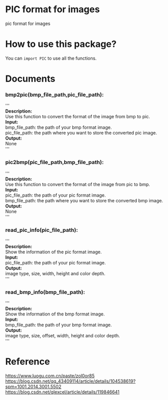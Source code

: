 # PIC format for images
pic format for images
# How to use this package?
You can `import PIC` to use all the functions.  
# Documents
### bmp2pic(bmp_file_path,pic_file_path):
'''  
__Description:__  
Use this function to convert the format of the image from bmp to pic.  
__Input:__  
bmp_file_path: the path of your bmp format image.  
pic_file_path: the path where you want to store the converted pic image.  
__Output:__   
None  
'''
### pic2bmp(pic_file_path,bmp_file_path):
'''  
__Description:__  
Use this function to convert the format of the image from pic to bmp.  
__Input:__  
pic_file_path: the path of your pic format image.  
bmp_file_path: the path where you want to store the converted bmp image.  
__Output:__   
None  
'''  
### read_pic_info(pic_file_path):
'''   
__Description:__  
Show the information of the pic format image.  
__Input:__  
pic_file_path: the path of your pic format image.  
__Output:__   
image type, size, width, height and color depth.  
'''  
### read_bmp_info(bmp_file_path):
'''   
__Description:__  
Show the information of the bmp format image.  
__Input:__  
bmp_file_path: the path of your bmp format image.  
__Output:__   
image type, size, offset, width, height and color depth.  
'''  
# Reference
https://www.luogu.com.cn/paste/zol0or85  
https://blog.csdn.net/qq_43409114/article/details/104538619?spm=1001.2014.3001.5502  
https://blog.csdn.net/qlexcel/article/details/119846641  

